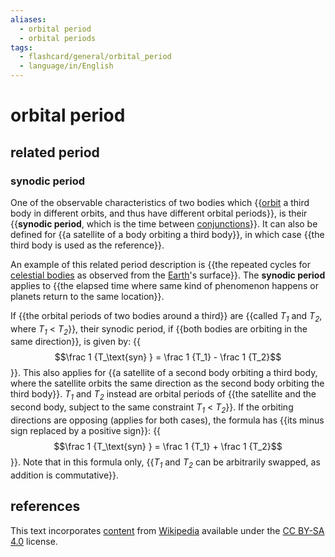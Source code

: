 ```yaml
---
aliases:
  - orbital period
  - orbital periods
tags:
  - flashcard/general/orbital_period
  - language/in/English
---
```


# orbital period

## related period

### synodic period

One of the observable characteristics of two bodies which {{[orbit](orbit.md) a third body in different orbits, and thus have different orbital periods}}, is their {{__synodic period__, which is the time between [conjunctions](conjunction%20(astronomy).md)}}. It can also be defined for {{a satellite of a body orbiting a third body}}, in which case {{the third body is used as the reference}}.

An example of this related period description is {{the repeated cycles for [celestial bodies](astronomical%20object.md) as observed from the [Earth](Earth.md)'s surface}}. The __synodic period__ applies to {{the elapsed time where same kind of phenomenon happens or planets return to the same location}}.

If {{the orbital periods of two bodies around a third}} are {{called _T<sub>1</sub>_ and _T<sub>2</sub>_, where _T<sub>1</sub>_ < _T<sub>2</sub>_}}, their synodic period, if {{both bodies are orbiting in the same direction}}, is given by: {{$$\frac 1 {T_\text{syn} } = \frac 1 {T_1} - \frac 1 {T_2}$$}}. This also applies for {{a satellite of a second body orbiting a third body, where the satellite orbits the same direction as the second body orbiting the third body}}. _T<sub>1</sub>_ and _T<sub>2</sub>_ instead are orbital periods of {{the satellite and the second body, subject to the same constraint _T<sub>1</sub>_ < _T<sub>2</sub>_}}. If the orbiting directions are opposing (applies for both cases), the formula has {{its minus sign replaced by a positive sign}}: {{$$\frac 1 {T_\text{syn} } = \frac 1 {T_1} + \frac 1 {T_2}$$}}. Note that in this formula only, {{_T<sub>1</sub>_ and _T<sub>2</sub>_ can be arbitrarily swapped, as addition is commutative}}.

## references

This text incorporates [content](https://en.wikipedia.org/wiki/orbital_period) from [Wikipedia](Wikipedia.md) available under the [CC BY-SA 4.0](https://creativecommons.org/licenses/by-sa/4.0/) license.
